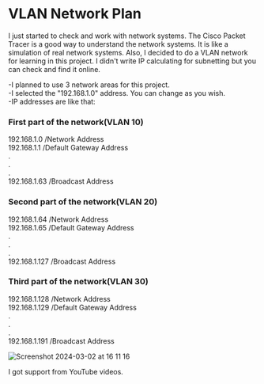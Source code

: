 <h1>VLAN Network Plan</h1>
I just started to check and work with network systems. The Cisco Packet Tracer is a good way to understand the network systems. 
It is like a simulation of real network systems. 
Also, I decided to do a VLAN network for learning in this project. 
I didn't write IP calculating for subnetting but you can check and find it online.<br>

-I planned to use 3 network areas for this project.<br>
-I selected the "192.168.1.0" address. You can change as you wish.<br>
-IP addresses are like that:<br>

<h3>First part of the network(VLAN 10)</h3>
192.168.1.0 /Network Address<br>
192.168.1.1 /Default Gateway Address<br>
      .<br>
      .<br>
      .<br>
192.168.1.63 /Broadcast Address <br>
<h3>Second part of the network(VLAN 20)</h3>
192.168.1.64 /Network Address<br>
192.168.1.65 /Default Gateway Address<br>
      .<br>
      .<br>
      .<br>
192.168.1.127 /Broadcast Address <br>     
<h3>Third part of the network(VLAN 30)</h3>
192.168.1.128 /Network Address<br>
192.168.1.129 /Default Gateway Address<br>
      .<br>
      .<br>
      .<br>
192.168.1.191 /Broadcast Address <be>     

![Screenshot 2024-03-02 at 16 11 16](https://github.com/bnadh31/vlan_networking/assets/117117525/78941b5d-880d-493b-ac03-5df7a7fda4b5)<br>

I got support from YouTube videos.
